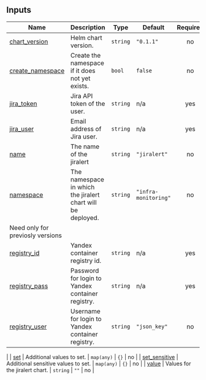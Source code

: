 ## Inputs

| Name | Description | Type | Default | Required |
|------|-------------|------|---------|:--------:|
| <a name="input_chart_version"></a> [chart\_version](#input\_chart\_version) | Helm chart version. | `string` | `"0.1.1"` | no |
| <a name="input_create_namespace"></a> [create\_namespace](#input\_create\_namespace) | Create the namespace if it does not yet exists. | `bool` | `false` | no |
| <a name="input_jira_token"></a> [jira\_token](#input\_jira\_token) | Jira API token of the user. | `string` | n/a | yes |
| <a name="input_jira_user"></a> [jira\_user](#input\_jira\_user) | Email address of Jira user. | `string` | n/a | yes |
| <a name="input_name"></a> [name](#input\_name) | The name of the jiralert | `string` | `"jiralert"` | no |
| <a name="input_namespace"></a> [namespace](#input\_namespace) | The namespace in which the jiralert chart will be deployed. | `string` | `"infra-monitoring"` | no |
| Need only for previosly versions 
| <a name="input_registry_id"></a> [registry\_id](#input\_registry\_id) | Yandex container registry id. | `string` | n/a | yes |
| <a name="input_registry_pass"></a> [registry\_pass](#input\_registry\_pass) | Password for login to Yandex container registry. | `string` | n/a | yes |
| <a name="input_registry_user"></a> [registry\_user](#input\_registry\_user) | Username for login to Yandex container registry. | `string` | `"json_key"` | no |
|
| <a name="input_set"></a> [set](#input\_set) | Additional values to set. | `map(any)` | `{}` | no |
| <a name="input_set_sensitive"></a> [set\_sensitive](#input\_set\_sensitive) | Additional sensitive values to set. | `map(any)` | `{}` | no |
| <a name="input_value"></a> [value](#input\_value) | Values for the jiralert chart. | `string` | `""` | no |
